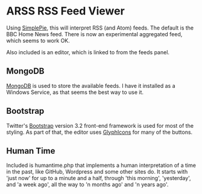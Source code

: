 # ARSS RSS Feed Viewer

Using [SimplePie](http://simplepie.org), this will interpret RSS (and Atom)
feeds. The default is the BBC Home News feed. There is now an experimental
aggregated feed, which seems to work OK.

Also included is an editor, which is linked to from the feeds panel.

## MongoDB

[MongoDB](http://www.mongodb.org) is used to store the available feeds.
I have it installed as a Windows Service, as that seems the best way to use it.

## Bootstrap

Twitter's [Bootstrap](http://getbootstrap.com/) version 3.2 front-end framework
is used for most of the styling. As part of that, the editor uses
[GlyphIcons](http://glyphicons.com/) for many of the buttons.

## Human Time

Included is humantime.php that implements a human interpretation of a time
in the past, like GitHub, Wordpress and some other sites do.
It starts with 'just now' for up to a minute and a half, through 'this morning',
'yesterday', and 'a week ago', all the way to 'n months ago' and 'n years ago'.
